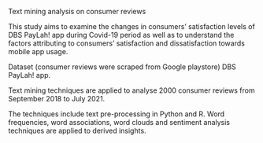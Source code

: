 Text mining analysis on consumer reviews

This study aims to examine the changes in consumers’ satisfaction levels of DBS PayLah! app during Covid-19 period as well as to understand the factors attributing to consumers’ satisfaction and dissatisfaction towards mobile app usage.

Dataset (consumer reviews were scraped from Google playstore) DBS PayLah! app. 

Text mining techniques are applied to analyse 2000 consumer reviews from September 2018 to July 2021. 

The techniques include text pre-processing in Python and R. Word frequencies, word associations, word clouds and sentiment analysis techniques are applied to derived insights. 
